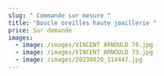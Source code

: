 ```yaml
---
slug: " Commande sur mesure "
title: "Boucle oreilles haute joaillerie "
price: Sur demande
images:
  - image: /images/VINCENT ARNOULD 76.jpg
  - image: /images/VINCENT ARNOULD 73.jpg
  - image: /images/20230820_114447.jpg
---
```

